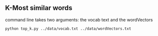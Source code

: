 ## K-Most similar words

command line takes two arguments: the vocab text and the wordVectors

`python top_k.py ../data/vocab.txt ../data/wordVectors.txt`






